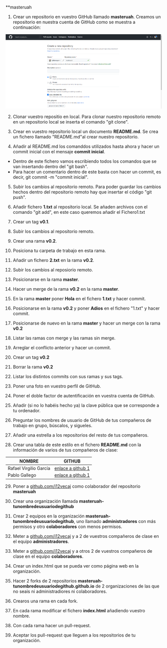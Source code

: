 **masteruah


1. Crear un repositorio en vuestro GitHub llamado **masteruah**.
Creamos un repositorio en nuestra cuenta de GitHub como se muestra a continuación:
<img src="./1.png"/>

2. Clonar vuestro repositio en local.
Para clonar nuestro repositorio remoto en un repositorio local se inserta el comando "git clone".

3. Crear en vuestro repositorio local un documento **README.md**.
Se crea un fichero llamado "README.md"al crear nuestro repositorio.

4. Añadir al README.md los comanddos utilizados hasta ahora y hacer un commit inicial con el mensaje **commit inicial**.
- Dentro de este fichero vamos escribiendo todos los comandos que se van insertando dentro del "git bash".
- Para hacer un comentario dentro de este basta con hacer un commit, es decir, git commit -m "commit inicial".

5. Subir los cambios al repositorio remoto.
Para poder guardar los cambios hechos dentro del repositorio remoto hay que insertar el código "git push".

6. Añadir fichero **1.txt** al repositorio local.
Se añaden archivos con el comando "git add", en este caso queremos añadir el Fichero1.txt

7. Crear un tag **v0.1**.

8. Subir los cambios al repositorio remoto.

9. Crear una rama **v0.2**.

10. Posiciona tu carpeta de trabajo en esta rama.

11. Añadir un fichero **2.txt** en la rama **v0.2**.

12. Subir los cambios al reposiorio remoto.

13. Posicionarse en la rama **master**.

14. Hacer un merge de la rama **v0.2** en la rama **master**.

15. En la rama **master** poner **Hola** en el fichero **1.txt** y hacer commit.

16. Posicionarse en la rama **v0.2** y poner **Adios** en el fichero "1.txt" y hacer commit.

17. Posicionarse de nuevo en la rama **master** y hacer un merge con la rama **v0.2**

18. Listar las ramas con merge y las ramas sin merge.

19. Arreglar el conflicto anterior y hacer un commit.

20. Crear un tag **v0.2**

21. Borrar la rama **v0.2**

22. Listar los distintos commits con sus ramas y sus tags.

23. Poner una foto en vuestro perfil de GitHub.

24. Poner el doble factor de autentificación en vuestra cuenta de GitHub.

25. Añadir (si no lo habéis hecho ya) la clave pública que se corresponde a tu ordenador.

26. Preguntar los nombres de usuario de GitHub de tus compañeros de trabajo en grupo, búscalos, y sigueles.

27. Añadir una estrella a los repositorios del resto de tus compañeros.

28. Crear una tabla de este estilo en el fichero **README.md** con la información
de varios de tus compañeros de clase:

|        NOMBRE          |                     GITHUB                        |
|------------------------|---------------------------------------------------|
| Rafael Virgilio García | [enlace a github 1](http://github.com/i12vecaj) |
| Pablo Gallego          | [enlace a github 1](http://github.com/i12vecaj) |

29. Poner a [github.com/i12vecaj](http://github.com/i12vecaj) como colaborador
del repositorio **masteruah**

30. Crear una organización llamada **masteruah-tunombredeusuariodegithub**

31. Crear 2 equipos en la organización **masteruah-tunombredeusuariodegithub**,
uno llamado **administradores** con más permisos y otro **colaboradores** con menos permisos.

32. Meter a [github.com/i12vecaj](http://github.com/i12vecaj) y a 2 de vuestros
compañeros de clase en el equipo **administradores**.

33. Meter a [github.com/i12vecaj](http://github.com/i12vecaj) y a otros 2 de vuestros
compañeros de clase en el equipo **colaboradores**.

34. Crear un index.html que se pueda ver como página web en la organización.

35. Hacer 2 forks de 2 repositorios **masteruah-tunombredeusuariodegithub.github.io**
de 2 organizaciones de las que no seais ni administradiores ni colaboradores.

36. Crearos una rama en cada fork.

37. En cada rama modificar el fichero **index.html** añadiendo vuestro nombre.

38. Con cada rama hacer un pull-request.

39. Aceptar los pull-request que lleguen a los repositorios de tu organización.
